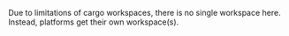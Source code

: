 Due to limitations of cargo workspaces, there is no single workspace here.
Instead, platforms get their own workspace(s).
